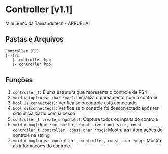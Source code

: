 # Controller [v1.1]
 Mini Sumô da Tamandutech - ARRUELA!

## Pastas e Arquivos
 ```
 Controller (RC)
 |--src
    |- controller.hpp
    |- controller.hpp
 ```

## Funções
 1. `controller_t`: É uma estrutura que representa o controle de PS4
 2. `void setup(const char *mac)`: Inicializa o pareamento com o controle
 3. `bool is_connected()`: Verifica se o controle está conectado
 4. `bool disconnected()`: Verifica se o controle foi desconectado após ter sido inicializado com sucesso
 5. `controller_t create_snapshot()`: Captura todos os inputs do controle
 6. `void debug(char *out_buffer, const size_t out_size, const controller_t controller, const char *msg)`:  Mostra as informações do controle na string
 7. `void debug(const controller_t controller, const char *msg)`:  Mostra as informações do controle
